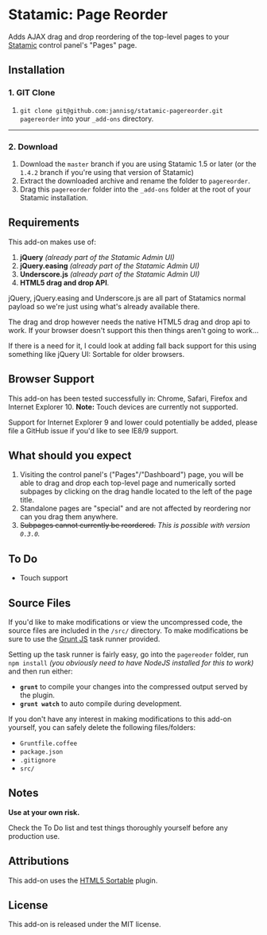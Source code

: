# Statamic: Page Reorder

Adds AJAX drag and drop reordering of the top-level pages to your [Statamic](http://statamic.com/) control panel's "Pages" page.

## Installation

### 1. GIT Clone

1. `git clone git@github.com:jannisg/statamic-pagereorder.git pagereorder` into your `_add-ons` directory.

---

### 2. Download

1. Download the `master` branch if you are using Statamic 1.5 or later (or the `1.4.2` branch if you're using that version of Statamic)
2. Extract the downloaded archive and rename the folder to `pagereorder`.
3. Drag this `pagereorder` folder into the `_add-ons` folder at the root of your Statamic installation.

## Requirements

This add-on makes use of:

1. **jQuery** _(already part of the Statamic Admin UI)_
2. **jQuery.easing** _(already part of the Statamic Admin UI)_
3. **Underscore.js** _(already part of the Statamic Admin UI)_
4. **HTML5 drag and drop API**.

jQuery, jQuery.easing and Underscore.js are all part of Statamics normal payload so we're just using what's already available there.

The drag and drop however needs the native HTML5 drag and drop api to work. If your browser doesn't support this then things aren't going to work…

If there is a need for it, I could look at adding fall back support for this using something like jQuery UI: Sortable for older browsers.

## Browser Support

This add-on has been tested successfully in: Chrome, Safari, Firefox and Internet Explorer 10.
**Note:** Touch devices are currently not supported.

Support for Internet Explorer 9 and lower could potentially be added, please file a GitHub issue if you'd like to see IE8/9 support.

## What should you expect

1. Visiting the control panel's ("Pages"/"Dashboard") page, you will be able to drag and drop each top-level page and numerically sorted subpages by clicking on the drag handle located to the left of the page title.
2. Standalone pages are "special" and are not affected by reordering nor can you drag them anywhere.
3. ~~Subpages cannot currently be reordered.~~ _This is possible with version `0.3.0`._

## To Do

- Touch support

## Source Files

If you'd like to make modifications or view the uncompressed code, the source files are included in the `/src/` directory.
To make modifications be sure to use the [Grunt JS](http://gruntjs.com/) task runner provided.

Setting up the task runner is fairly easy, go into the `pagereoder` folder, run `npm install` _(you obviously need to have NodeJS installed for this to work)_ and then run either:

- **`grunt`** to compile your changes into the compressed output served by the plugin.
- **`grunt watch`** to auto compile during development.

If you don't have any interest in making modifications to this add-on yourself, you can safely delete the following files/folders:

- `Gruntfile.coffee`
- `package.json`
- `.gitignore`
- `src/`

## Notes

**Use at your own risk.**

Check the To Do list and test things thoroughly yourself before any production use.

## Attributions

This add-on uses the [HTML5 Sortable](https://github.com/farhadi/html5sortable/) plugin.

## License

This add-on is released under the MIT license.